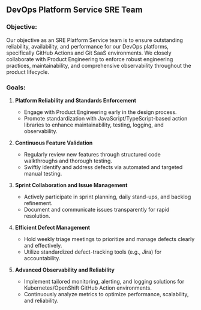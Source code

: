 
## DevOps Platform Service SRE Team

### Objective:

Our objective as an SRE Platform Service team is to ensure outstanding reliability, availability, and performance for our DevOps platforms, specifically GitHub Actions and Git SaaS environments. We closely collaborate with Product Engineering to enforce robust engineering practices, maintainability, and comprehensive observability throughout the product lifecycle.

### Goals:

1. **Platform Reliability and Standards Enforcement**
   - Engage with Product Engineering early in the design process.
   - Promote standardization with JavaScript/TypeScript-based action libraries to enhance maintainability, testing, logging, and observability.

2. **Continuous Feature Validation**
   - Regularly review new features through structured code walkthroughs and thorough testing.
   - Swiftly identify and address defects via automated and targeted manual testing.

3. **Sprint Collaboration and Issue Management**
   - Actively participate in sprint planning, daily stand-ups, and backlog refinement.
   - Document and communicate issues transparently for rapid resolution.

4. **Efficient Defect Management**
   - Hold weekly triage meetings to prioritize and manage defects clearly and effectively.
   - Utilize standardized defect-tracking tools (e.g., Jira) for accountability.

5. **Advanced Observability and Reliability**
   - Implement tailored monitoring, alerting, and logging solutions for Kubernetes/OpenShift GitHub Action environments.
   - Continuously analyze metrics to optimize performance, scalability, and reliability.

